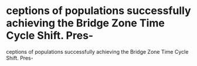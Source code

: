 # ceptions of populations successfully achieving the Bridge Zone Time Cycle Shift. Pres-

ceptions of populations successfully achieving the Bridge Zone Time Cycle Shift. Pres-